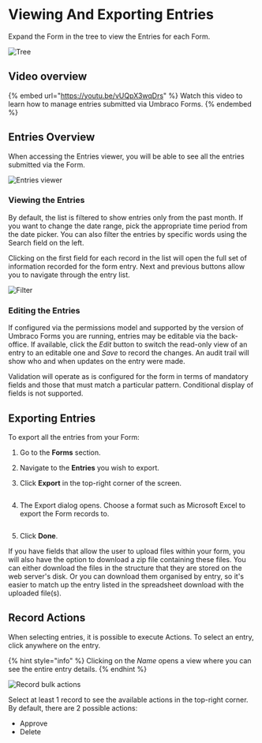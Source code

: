 # Viewing And Exporting Entries

Expand the Form in the tree to view the Entries for each Form.

![Tree](images/tree.png)

## Video overview

{% embed url="https://youtu.be/vUQpX3wqDrs" %}
Watch this video to learn how to manage entries submitted via Umbraco Forms.
{% endembed %}

## Entries Overview

When accessing the Entries viewer, you will be able to see all the entries submitted via the Form.

![Entries viewer](images/EntriesViewer.png)

### Viewing the Entries

By default, the list is filtered to show entries only from the past month. If you want to change the date range, pick the appropriate time period from the date picker. You can also filter the entries by specific words using the Search field on the left.

Clicking on the first field for each record in the list will open the full set of information recorded for the form entry. Next and previous buttons allow you to navigate through the entry list.

![Filter](images/Filter.png)

### Editing the Entries

If configured via the permissions model and supported by the version of Umbraco Forms you are running, entries may be editable via the back-office. If available, click the _Edit_ button to switch the read-only view of an entry to an editable one and _Save_ to record the changes. An audit trail will show who and when updates on the entry were made.

Validation will operate as is configured for the form in terms of mandatory fields and those that must match a particular pattern. Conditional display of fields is not supported.

## Exporting Entries

To export all the entries from your Form:

1. Go to the **Forms** section.
2. Navigate to the **Entries** you wish to export.
3.  Click **Export** in the top-right corner of the screen.&#x20;

    <figure><img src="images/Export.png" alt=""><figcaption></figcaption></figure>
4.  The Export dialog opens. Choose a format such as Microsoft Excel to export the Form records to.&#x20;

    <figure><img src="images/ExportAllDialog.png" alt=""><figcaption></figcaption></figure>
5. Click **Done**.

If you have fields that allow the user to upload files within your form, you will also have the option to download a zip file containing these files. You can either download the files in the structure that they are stored on the web server's disk. Or you can download them organised by entry, so it's easier to match up the entry listed in the spreadsheet download with the uploaded file(s).

## Record Actions

When selecting entries, it is possible to execute Actions. To select an entry, click anywhere on the entry.

{% hint style="info" %}
Clicking on the _Name_ opens a view where you can see the entire entry details.
{% endhint %}

![Record bulk actions](images/BulkActions.png)

Select at least 1 record to see the available actions in the top-right corner. By default, there are 2 possible actions:

* Approve
* Delete
